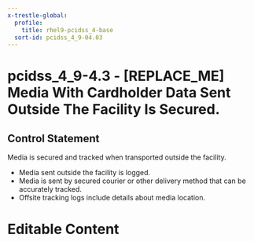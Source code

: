 ```yaml
---
x-trestle-global:
  profile:
    title: rhel9-pcidss_4-base
  sort-id: pcidss_4_9-04.03
---
```


# pcidss_4_9-4.3 - \[REPLACE_ME\] Media With Cardholder Data Sent Outside The Facility Is Secured.

## Control Statement

Media is secured and tracked when transported outside the facility.
- Media sent outside the facility is logged.
- Media is sent by secured courier or other delivery method that can be accurately
tracked.
- Offsite tracking logs include details about media location.

# Editable Content

<!-- Make additions and edits below -->
<!-- The above represents the contents of the control as received by the profile, prior to additions. -->
<!-- If the profile makes additions to the control, they will appear below. -->
<!-- The above markdown may not be edited but you may edit the content below, and/or introduce new additions to be made by the profile. -->
<!-- If there is a yaml header at the top, parameter values may be edited. Use --set-parameters to incorporate the changes during assembly. -->
<!-- The content here will then replace what is in the profile for this control, after running profile-assemble. -->
<!-- The current profile has no added parts for this control, but you may add new ones here. -->
<!-- Each addition must have a heading either of the form ## Control my_addition_name -->
<!-- or ## Part a. (where the a. refers to one of the control statement labels.) -->
<!-- "## Control" parts are new parts added after the statement part. -->
<!-- "## Part" parts are new parts added into the top-level statement part with that label. -->
<!-- Subparts may be added with nested hash levels of the form ### My Subpart Name -->
<!-- underneath the parent ## Control or ## Part being added -->
<!-- See https://oscal-compass.github.io/compliance-trestle/tutorials/ssp_profile_catalog_authoring/ssp_profile_catalog_authoring for guidance. -->
